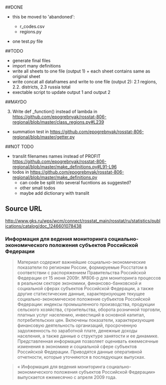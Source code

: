 ﻿##DONE

- this be moved to 'abandoned':
  - r_codes.csv
  - regions.py


- one test.py file

##TODO

- generate final files 
- import many definitions 
- write all sheets to one file (output 1) + each sheet contains same as original sheet 
- write concat all dataframes and write to one file (output 2): 2.1 regions, 2.2. districts, 2.3 russia total
- exectable script to update output 1 and output 2

##MAYDO

3. Write def _function() instead of lambda in https://github.com/epogrebnyak/rosstat-806-regional/blob/master/class_regions.py#L239
- summation test in https://github.com/epogrebnyak/rosstat-806-regional/blob/master/getter.py


##NOT TODO

- translit filenames names instead of PROFIT https://github.com/epogrebnyak/rosstat-806-regional/blob/master/make_definitions.py#L91-L96
- todos in https://github.com/epogrebnyak/rosstat-806-regional/blob/master/make_definitions.py
  -  can code be split into several fucntions as suggested?
  -  other small todos
  -  maybe add dictionary with translit 


## Source URL
<http://www.gks.ru/wps/wcm/connect/rosstat_main/rosstat/ru/statistics/publications/catalog/doc_1246601078438>

### Информация для ведения мониторинга социально-экономического положения субъектов Российской Федерации

> Материал содержит важнейшие социально-экономические показатели по регионам России, формируемые Росстатом в соответствии с распоряжением Правительства Российской Федерации от 15 июня 2009г. №806-р для мониторинга процессов в реальном секторе экономики, финансово-банковской и социальной сферах субъектов Российской Федерации, а также другие статистические данные, характеризующие текущее социально-экономическое положение субъектов Российской Федерации: индексы промышленного производства, продукции сельского хозяйства, строительства, оборота розничной торговли, платных услуг населению, инвестиций в основной капитал, потребительских цен. Включены показатели, характеризующие финансовую деятельность организаций, просроченную задолженность по заработной плате, денежные доходы населения, а также данные о структуре занятости и ее динамике.
> Представленная информация позволяет оценивать ежемесячные изменения в экономике и социальной сфере субъектов Российской Федерации. 
> Приводятся данные оперативной отчетности, которые уточняются в последующих выпусках. 

> « Информация для ведения мониторинга социально-экономического положения субъектов Российской Федерации» выпускается ежемесячно с апреля 2009 года.
